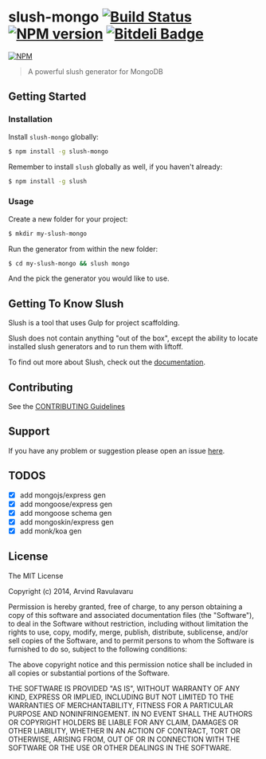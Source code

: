 # slush-mongo [![Build Status](https://secure.travis-ci.org/arvindr21/slush-mongo.png?branch=master)](https://travis-ci.org/arvindr21/slush-mongo) [![NPM version](https://badge-me.herokuapp.com/api/npm/slush-mongo.png)](http://badges.enytc.com/for/npm/slush-mongo) [![Bitdeli Badge](https://d2weczhvl823v0.cloudfront.net/arvindr21/slush-mongo/trend.png)](https://bitdeli.com/free "Bitdeli Badge")

[![NPM](https://nodei.co/npm/slush-mongo.png?downloads=true&stars=true)](https://nodei.co/npm/slush-mongo/)

> A powerful slush generator for MongoDB

## Getting Started

### Installation

Install `slush-mongo` globally:

```bash
$ npm install -g slush-mongo
```

Remember to install `slush` globally as well, if you haven't already:

```bash
$ npm install -g slush
```

### Usage

Create a new folder for your project:

```bash
$ mkdir my-slush-mongo
```

Run the generator from within the new folder:

```bash
$ cd my-slush-mongo && slush mongo
```

And the pick the generator you would like to use.

## Getting To Know Slush

Slush is a tool that uses Gulp for project scaffolding.

Slush does not contain anything "out of the box", except the ability to locate installed slush generators and to run them with liftoff.

To find out more about Slush, check out the [documentation](https://github.com/klei/slush).

## Contributing

See the [CONTRIBUTING Guidelines](https://github.com/arvindr21/slush-mongo/blob/master/CONTRIBUTING.md)

## Support
If you have any problem or suggestion please open an issue [here](https://github.com/arvindr21/slush-mongo/issues).

## TODOS
- [x] add mongojs/express gen
- [x] add mongoose/express gen
- [x] add mongoose schema gen
- [x] add mongoskin/express gen
- [x] add monk/koa gen

## License 

The MIT License

Copyright (c) 2014, Arvind Ravulavaru

Permission is hereby granted, free of charge, to any person
obtaining a copy of this software and associated documentation
files (the "Software"), to deal in the Software without
restriction, including without limitation the rights to use,
copy, modify, merge, publish, distribute, sublicense, and/or sell
copies of the Software, and to permit persons to whom the
Software is furnished to do so, subject to the following
conditions:

The above copyright notice and this permission notice shall be
included in all copies or substantial portions of the Software.

THE SOFTWARE IS PROVIDED "AS IS", WITHOUT WARRANTY OF ANY KIND,
EXPRESS OR IMPLIED, INCLUDING BUT NOT LIMITED TO THE WARRANTIES
OF MERCHANTABILITY, FITNESS FOR A PARTICULAR PURPOSE AND
NONINFRINGEMENT. IN NO EVENT SHALL THE AUTHORS OR COPYRIGHT
HOLDERS BE LIABLE FOR ANY CLAIM, DAMAGES OR OTHER LIABILITY,
WHETHER IN AN ACTION OF CONTRACT, TORT OR OTHERWISE, ARISING
FROM, OUT OF OR IN CONNECTION WITH THE SOFTWARE OR THE USE OR
OTHER DEALINGS IN THE SOFTWARE.